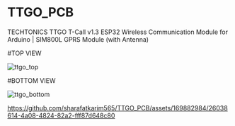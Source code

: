 # TTGO_PCB
TECHTONICS TTGO T-Call v1.3 ESP32 Wireless Communication Module for Arduino | SIM800L GPRS Module (with Antenna)

#TOP VIEW

![ttgo_top](https://github.com/sharafatkarim565/TTGO_PCB/assets/169882984/9019e8cd-8a6f-47e9-b79e-2dbf8ccbe733)





#BOTTOM VIEW

![ttgo_bottom](https://github.com/sharafatkarim565/TTGO_PCB/assets/169882984/8943226d-8de1-4044-9575-8fb08edfae0a)





https://github.com/sharafatkarim565/TTGO_PCB/assets/169882984/26038614-4a08-4824-82a2-fff87d648c80




